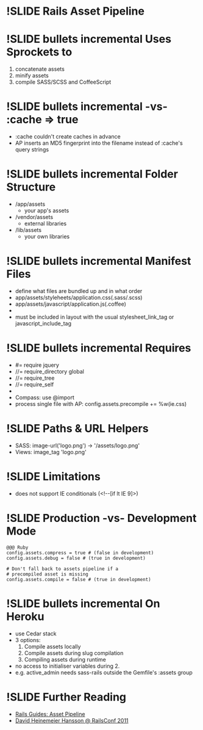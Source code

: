 !SLIDE
Rails Asset Pipeline
====================


!SLIDE bullets incremental
Uses Sprockets to
=================
1. concatenate assets
2. minify assets
3. compile SASS/SCSS and CoffeeScript


!SLIDE bullets incremental
-vs- :cache => true
===================
* :cache couldn't create caches in advance
* AP inserts an MD5 fingerprint into the filename instead of :cache's query strings


!SLIDE bullets incremental
Folder Structure
================
* /app/assets
  - your app's assets
* /vendor/assets
  - external libraries
* /lib/assets
  - your own libraries


!SLIDE bullets incremental
Manifest Files
==============
* define what files are bundled up and in what order
* app/assets/styleheets/application.css(.sass/.scss)
* app/assets/javascript/application.js(.coffee)
* 
* must be included in layout with the usual stylesheet\_link\_tag or javascript\_include\_tag


!SLIDE bullets incremental
Requires
========
* \#= require jquery
* //= require_directory global
* //= require_tree
* //= require_self
* 
* Compass: use @import
* process single file with AP:
  config.assets.precompile += %w(ie.css)


!SLIDE
Paths & URL Helpers
===================
* SASS: image-url('logo.png') -> '/assets/logo.png'
* Views: image_tag 'logo.png'


!SLIDE
Limitations
===========
* does not support IE conditionals (\<!--[if lt IE 9]\>)

!SLIDE
Production -vs- Development Mode
================================
    @@@ Ruby
    config.assets.compress = true # (false in development)
    config.assets.debug = false # (true in development)
    
    # Don't fall back to assets pipeline if a
    # precompiled asset is missing
    config.assets.compile = false # (true in development)


!SLIDE bullets incremental
On Heroku
=========
* use Cedar stack
* 3 options:
  1. Compile assets locally
  2. Compile assets during slug compilation
  3. Compiling assets during runtime
* no access to initialiser variables during 2.
* e.g. active_admin needs sass-rails outside the Gemfile's :assets group


!SLIDE
Further Reading
===============

* [Rails Guides: Asset Pipeline](http://guides.rubyonrails.org/asset_pipeline.html)
* [David Heinemeier Hansson @ RailsConf 2011](http://www.youtube.com/watch?v=cGdCI2HhfAU)
